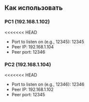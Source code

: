 ## Как использовать

### PC1 (192.168.1.102)

<<<<<<< HEAD
 - Port to listen on (e.g., 12345): 12345
 - Peer IP: 192.168.1.104
 - Peer port: 12346


### PC2 (192.168.1.104)

<<<<<<< HEAD
 - Port to listen on (e.g., 12346): 12346
 - Peer IP: 192.168.1.102
 - Peer port: 12345

